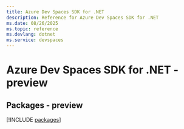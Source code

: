 ```yaml
---
title: Azure Dev Spaces SDK for .NET
description: Reference for Azure Dev Spaces SDK for .NET
ms.date: 08/26/2025
ms.topic: reference
ms.devlang: dotnet
ms.service: devspaces
---
```

# Azure Dev Spaces SDK for .NET - preview
## Packages - preview
[!INCLUDE [packages](dev-spaces-index.md)]